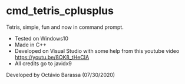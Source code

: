 # cmd_tetris_cplusplus
Tetris, simple, fun and now in command prompt.

- Tested on Windows10
- Made in C++
- Developed on Visual Studio with some help from this youtube video https://youtu.be/8OK8_tHeCIA
- All credits go to javidx9

Developed by Octávio Barassa (07/30/2020)
